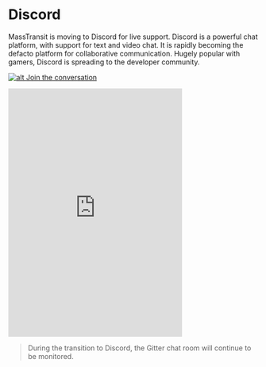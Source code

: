 # Discord

MassTransit is moving to Discord for live support. Discord is a powerful chat platform, with support for text and video chat. It is rapidly becoming the defacto platform for collaborative communication. Hugely popular with gamers, Discord is spreading to the developer community.

[![alt Join the conversation](https://img.shields.io/discord/682238261753675864.svg "Discord")](https://discord.gg/rNpQgYn)

<iframe src="https://discordapp.com/widget?id=682238261753675864&theme=dark" width="350" height="500" allowtransparency="true" frameborder="0"></iframe>

> During the transition to Discord, the Gitter chat room will continue to be monitored. 

